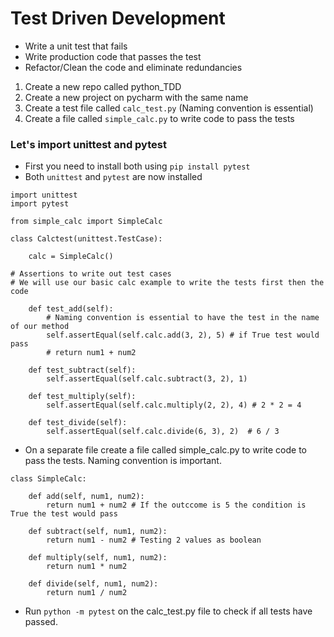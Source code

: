 # Test Driven Development
- Write a unit test that fails
- Write production code that passes the test
- Refactor/Clean the code and eliminate redundancies

1. Create a new repo called python_TDD
2. Create a new project on pycharm with the same name
3. Create a test file called `calc_test.py` (Naming convention is essential)
4. Create a file called `simple_calc.py` to write code to pass the tests


### Let's import unittest and pytest
- First you need to install both using `pip install pytest`
- Both `unittest` and `pytest` are now installed
```
import unittest
import pytest

from simple_calc import SimpleCalc

class Calctest(unittest.TestCase):

    calc = SimpleCalc()

# Assertions to write out test cases
# We will use our basic calc example to write the tests first then the code

    def test_add(self):
        # Naming convention is essential to have the test in the name of our method
        self.assertEqual(self.calc.add(3, 2), 5) # if True test would pass
        # return num1 + num2

    def test_subtract(self):
        self.assertEqual(self.calc.subtract(3, 2), 1)

    def test_multiply(self):
        self.assertEqual(self.calc.multiply(2, 2), 4) # 2 * 2 = 4

    def test_divide(self):
        self.assertEqual(self.calc.divide(6, 3), 2)  # 6 / 3
```
- On a separate file create a file called simple_calc.py to write code to pass the tests. Naming convention is important.
```
class SimpleCalc:

    def add(self, num1, num2):
        return num1 + num2 # If the outccome is 5 the condition is True the test would pass

    def subtract(self, num1, num2):
        return num1 - num2 # Testing 2 values as boolean

    def multiply(self, num1, num2):
        return num1 * num2

    def divide(self, num1, num2):
        return num1 / num2
```
- Run `python -m pytest` on the calc_test.py file to check if all tests have passed.